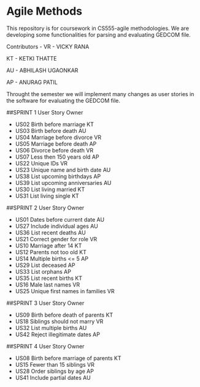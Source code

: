 # Agile Methods
This repository is for coursework in CS555-agile methodologies. We are developing some functionalities for parsing and evaluating GEDCOM file.

Contributors - 
VR - VICKY RANA

KT - KETKI THATTE

AU - ABHILASH UGAONKAR

AP - ANURAG PATIL

Throught the semester we will implement many changes as user stories in the software for evaluating the GEDCOM file. 

##SPRINT 1
        User Story                  Owner
* US02	Birth before marriage	      KT
* US03	Birth before death	        AU
* US04	Marriage before divorce	    VR
* US05	Marriage before death	      AP
* US06	Divorce before death	      VR
* US07	Less then 150 years old	    AP
* US22	Unique IDs	                VR
* US23	Unique name and birth date	AU
* US38	List upcoming birthdays	    AP
* US39	List upcoming anniversaries	AU
* US30	List living married       	KT
* US31	List living single	        KT


##SPRINT 2
          User Story                  Owner
* US01	Dates before current date	      AU
* US27	Include individual ages	        AU
* US36	List recent deaths	            AU
* US21	Correct gender for role	        VR
* US10	Marriage after 14             	KT
* US12	Parents not too old            	KT
* US14	Multiple births <= 5	          AP
* US29	List deceased	                  AP
* US33	List orphans	                  AP
* US35	List recent births	            KT
* US16	Male last names	                VR
* US25	Unique first names in families	VR


##SPRINT 3
        User Story                  Owner
* US09	Birth before death of parents	KT
* US18	Siblings should not marry	    VR
* US32	List multiple births	        AU
* US42	Reject illegitimate dates	    AP

##SPRINT 4
            User Story                  Owner
* US08	Birth before marriage of parents	KT
* US15	Fewer than 15 siblings	          VR
* US28	Order siblings by age	            AP
* US41	Include partial dates	            AU



